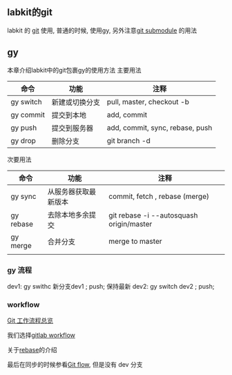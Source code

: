 
## labkit的git
labkit 的 [git]() 使用, 普通的时候, 使用gy, 另外注意[git submodule]() 的用法


## gy
本章介绍labkit中的git包裹gy的使用方法
主要用法

|    命令   |      功能      |               注释              |
|-----------|----------------|---------------------------------|
| gy switch | 新建或切换分支 | pull, master, checkout -b       |
| gy commit | 提交到本地     | add, commit                     |
| gy push   | 提交到服务器   | add, commit, sync, rebase, push |
| gy drop   | 删除分支       | git branch -d                   |


次要用法

|    命令   |         功能         |                   注释                   |
|-----------|----------------------|------------------------------------------|
| gy sync   | 从服务器获取最新版本 | commit, fetch , rebase (merge)           |
| gy rebase | 去除本地多余提交     | git rebase -i --autosquash origin/master |
| gy merge  | 合并分支             | merge to master                          |
|           |                      |                                          |



### gy 流程

dev1: gy swithc 新分支dev1 ; push; 保持最新
dev2: gy switch dev2 ; push; 


### workflow

[Git 工作流程总览][3]

我们选择[gitlab workflow][4]

关于[rebase][5]的介绍

最后在同步的时候参看[Git flow][6], 但是没有 dev 分支

[3]:	http://www.ruanyifeng.com/blog/2015/12/git-workflow.html
[4]:	https://www.15yan.com/story/6yueHxcgD9Z/
[5]:	http://www.jianshu.com/p/0613d8249863
[6]:	http://www.ruanyifeng.com/blog/2015/08/git-use-process.html